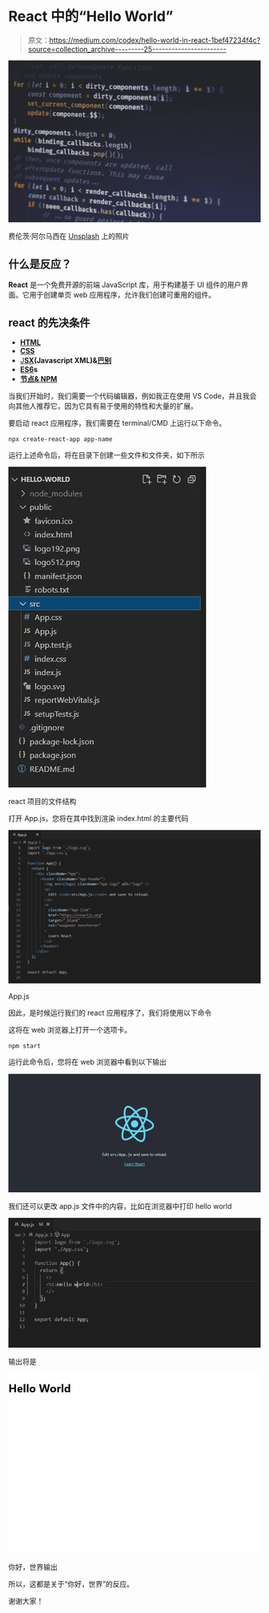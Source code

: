 # React 中的“Hello World”

> 原文：<https://medium.com/codex/hello-world-in-react-1bef47234f4c?source=collection_archive---------25----------------------->

![](img/6987a866c9065df746b1dda1ca148ba8.png)

费伦茨·阿尔马西在 [Unsplash](https://unsplash.com?utm_source=medium&utm_medium=referral) 上的照片

## 什么是反应？

**React** 是一个免费开源的前端 JavaScript 库，用于构建基于 UI 组件的用户界面。它用于创建单页 web 应用程序，允许我们创建可重用的组件。

## react 的先决条件

*   [**HTML**](https://www.geeksforgeeks.org/html/)
*   [**CSS**](https://www.geeksforgeeks.org/css-tutorials/)
*   [J**SX**](https://www.geeksforgeeks.org/reactjs-introduction-jsx/)**(Javascript XML)&**[**巴别**](https://babeljs.io/)
*   [**ES6**](https://www.w3schools.com/js/js_es6.asp)**s**
*   [**节点& NPM**](https://www.w3schools.com/nodejs/)

当我们开始时，我们需要一个代码编辑器，例如我正在使用 VS Code，并且我会向其他人推荐它，因为它具有易于使用的特性和大量的扩展。

要启动 react 应用程序，我们需要在 terminal/CMD 上运行以下命令。

```
npx create-react-app app-name
```

运行上述命令后，将在目录下创建一些文件和文件夹，如下所示

![](img/39c7c29a916e63bbca3f8b2e971d1180.png)

react 项目的文件结构

打开 App.js，您将在其中找到渲染 index.html 的主要代码

![](img/07a3b99ac8b219ecbe3d1d09aa91a919.png)

App.js

因此，是时候运行我们的 react 应用程序了，我们将使用以下命令

这将在 web 浏览器上打开一个选项卡。

```
npm start
```

运行此命令后，您将在 web 浏览器中看到以下输出

![](img/8db812b8d599d256f6c30ab69bb682af.png)

我们还可以更改 app.js 文件中的内容，比如在浏览器中打印 hello world

![](img/60b866c9d39566a70e388745a867b6f0.png)

输出将是

![](img/74d18af4a6a4ec03ab4bda4d79759842.png)

你好，世界输出

所以，这都是关于“你好，世界”的反应。

谢谢大家！